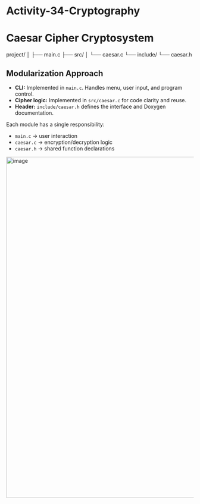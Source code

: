 # Activity-34-Cryptography
# Caesar Cipher Cryptosystem

project/
│
├── main.c
├── src/
│   └── caesar.c
└── include/
    └── caesar.h





## Modularization Approach
- **CLI:** Implemented in `main.c`. Handles menu, user input, and program control.
- **Cipher logic:** Implemented in `src/caesar.c` for code clarity and reuse.
- **Header:** `include/caesar.h` defines the interface and Doxygen documentation.

Each module has a single responsibility:
- `main.c` → user interaction
- `caesar.c` → encryption/decryption logic
- `caesar.h` → shared function declarations

<img width="676" height="918" alt="image" src="https://github.com/user-attachments/assets/f3a3c3dd-7a7a-4ba6-8943-4b4e41671378" />


